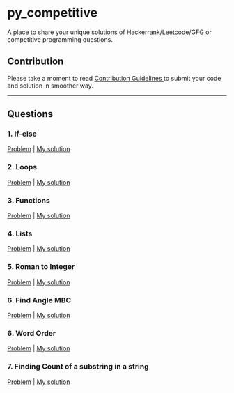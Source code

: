 # py_competitive

A place to share your unique solutions of Hackerrank/Leetcode/GFG or competitive programming questions.

## Contribution

Please take a moment to read <a href='./CONTRIBUTING.md'> Contribution Guidelines </a> to submit your code and solution in smoother way.

---

## Questions

### 1. If-else

[Problem](https://www.hackerrank.com/challenges/py-if-else/problem) | <a href='./if_else.py'> My solution </a>

### 2. Loops

[Problem](https://www.hackerrank.com/challenges/python-loops/problem) | <a href='./loops.py'> My solution </a>

### 3. Functions

[Problem](https://www.hackerrank.com/challenges/write-a-function/problem) | <a href='/functions.py'> My solution </a>

### 4. Lists

[Problem](https://www.hackerrank.com/challenges/python-lists/problem) | <a href='/lists.py'> My solution </a>

### 5. Roman to Integer

[Problem](https://leetcode.com/problems/roman-to-integer/) | <a href='/roman_to_integer.py'> My solution </a>

### 6. Find Angle MBC

[Problem](https://www.hackerrank.com/challenges/find-angle/problem) | <a href='/find_angle_MBC.py'> My solution </a>

### 6. Word Order

[Problem](https://www.hackerrank.com/challenges/word-order/problem) | <a href='/word_order.py'> My solution </a>

### 7. Finding Count of a substring in a string

[Problem](https://www.hackerrank.com/challenges/find-a-string/problem) | <a href='/finding_a_substring_in_string.py'> My solution </a>
